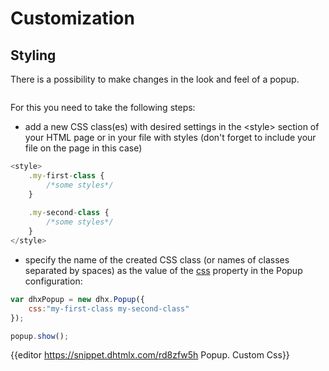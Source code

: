 Customization
================
Styling 
-----------

There is a possibility to make changes in the look and feel of a popup. 

<img style="margin: 0px 0px 0px 20px; display: block;" src="popup/custom_css.png" alt=""/>

For this you need to take the following steps:

- add a new CSS class(es) with desired settings in the &lt;style&gt; section of your HTML page or in your file with styles (don't forget to include your file on the page in this case)

~~~js
<style>
	.my-first-class {
		/*some styles*/
	}
    
    .my-second-class {
		/*some styles*/
	}
</style>
~~~

- specify the name of the created CSS class (or names of classes separated by spaces) as the value of the [css](popup/api/popup_css_config.md) property in the Popup configuration:

~~~js
var dhxPopup = new dhx.Popup({ 
    css:"my-first-class my-second-class"
});

popup.show();
~~~

{{editor	https://snippet.dhtmlx.com/rd8zfw5h	Popup. Custom Css}}